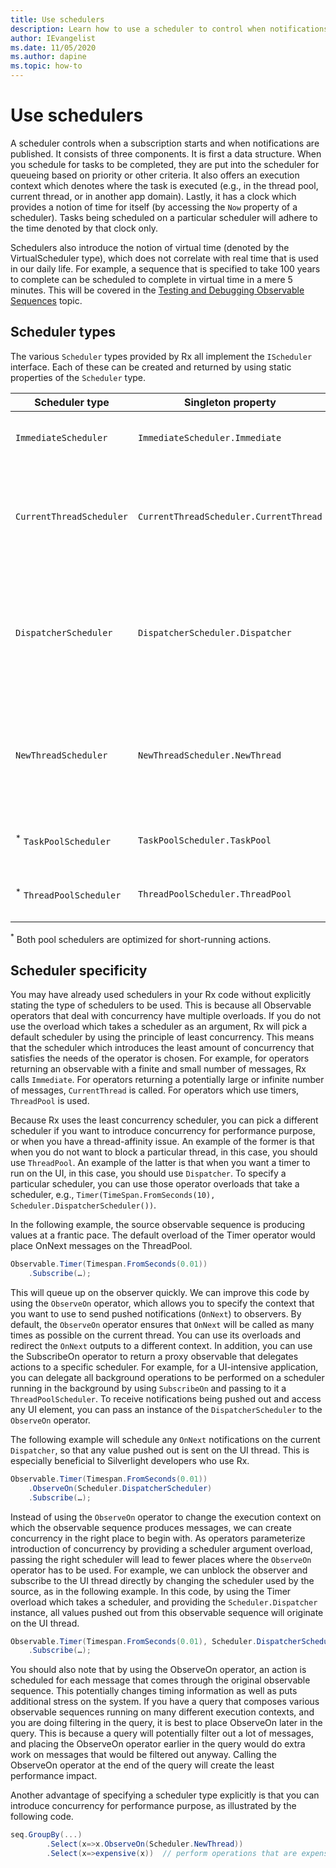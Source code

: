 ```yaml
---
title: Use schedulers
description: Learn how to use a scheduler to control when notifications are published with Reactive Extensions for .NET.
author: IEvangelist
ms.date: 11/05/2020
ms.author: dapine
ms.topic: how-to
---
```


# Use schedulers

A scheduler controls when a subscription starts and when notifications are published. It consists of three components. It is first a data structure. When you schedule for tasks to be completed, they are put into the scheduler for queueing based on priority or other criteria. It also offers an execution context which denotes where the task is executed (e.g., in the thread pool, current thread, or in another app domain). Lastly, it has a clock which provides a notion of time for itself (by accessing the `Now` property of a scheduler). Tasks being scheduled on a particular scheduler will adhere to the time denoted by that clock only.

Schedulers also introduce the notion of virtual time (denoted by the VirtualScheduler type), which does not correlate with real time that is used in our daily life. For example, a sequence that is specified to take 100 years to complete can be scheduled to complete in virtual time in a mere 5 minutes. This will be covered in the [Testing and Debugging Observable Sequences](hh242967\(v=vs.103\).md) topic.

## Scheduler types

The various `Scheduler` types provided by Rx all implement the `IScheduler` interface. Each of these can be created and returned by using static properties of the `Scheduler` type.

| Scheduler type | Singleton property | Description |
|--|--|--|
| `ImmediateScheduler` | `ImmediateScheduler.Immediate` | Start the specified action immediately. |
| `CurrentThreadScheduler` | `CurrentThreadScheduler.CurrentThread` | Schedule actions to be performed on the thread that makes the original call. |
| `DispatcherScheduler` | `DispatcherScheduler.Dispatcher` | Schedule actions on the current `Dispatcher`, which is beneficial to WPF, and UMP developers who use Rx. |
| `NewThreadScheduler` | `NewThreadScheduler.NewThread` | Schedules actions on a new thread, and is optimal for scheduling long running or blocking actions. |
| <sup>*</sup> `TaskPoolScheduler` | `TaskPoolScheduler.TaskPool` | Schedules actions on a specific task factory. |
| <sup>*</sup> `ThreadPoolScheduler` | `ThreadPoolScheduler.ThreadPool` | Schedules actions on the thread pool. |

<sup>*</sup> Both pool schedulers are optimized for short-running actions.

## Scheduler specificity

You may have already used schedulers in your Rx code without explicitly stating the type of schedulers to be used. This is because all Observable operators that deal with concurrency have multiple overloads. If you do not use the overload which takes a scheduler as an argument, Rx will pick a default scheduler by using the principle of least concurrency. This means that the scheduler which introduces the least amount of concurrency that satisfies the needs of the operator is chosen. For example, for operators returning an observable with a finite and small number of messages, Rx calls `Immediate`. For operators returning a potentially large or infinite number of messages, `CurrentThread` is called. For operators which use timers, `ThreadPool` is used.

Because Rx uses the least concurrency scheduler, you can pick a different scheduler if you want to introduce concurrency for performance purpose, or when you have a thread-affinity issue. An example of the former is that when you do not want to block a particular thread, in this case, you should use `ThreadPool`. An example of the latter is that when you want a timer to run on the UI, in this case, you should use `Dispatcher`. To specify a particular scheduler, you can use those operator overloads that take a scheduler, e.g., `Timer(TimeSpan.FromSeconds(10), Scheduler.DispatcherScheduler())`.

In the following example, the source observable sequence is producing values at a frantic pace. The default overload of the Timer operator would place OnNext messages on the ThreadPool.

```csharp
Observable.Timer(Timespan.FromSeconds(0.01))
    .Subscribe(…);
```

This will queue up on the observer quickly. We can improve this code by using the `ObserveOn` operator, which allows you to specify the context that you want to use to send pushed notifications (`OnNext`) to observers. By default, the `ObserveOn` operator ensures that `OnNext` will be called as many times as possible on the current thread. You can use its overloads and redirect the `OnNext` outputs to a different context. In addition, you can use the SubscribeOn operator to return a proxy observable that delegates actions to a specific scheduler. For example, for a UI-intensive application, you can delegate all background operations to be performed on a scheduler running in the background by using `SubscribeOn` and passing to it a `ThreadPoolScheduler`. To receive notifications being pushed out and access any UI element, you can pass an instance of the `DispatcherScheduler` to the `ObserveOn` operator.

The following example will schedule any `OnNext` notifications on the current `Dispatcher`, so that any value pushed out is sent on the UI thread. This is especially beneficial to Silverlight developers who use Rx.

```csharp
Observable.Timer(Timespan.FromSeconds(0.01))
    .ObserveOn(Scheduler.DispatcherScheduler)
    .Subscribe(…);
```

Instead of using the `ObserveOn` operator to change the execution context on which the observable sequence produces messages, we can create concurrency in the right place to begin with. As operators parameterize introduction of concurrency by providing a scheduler argument overload, passing the right scheduler will lead to fewer places where the `ObserveOn` operator has to be used. For example, we can unblock the observer and subscribe to the UI thread directly by changing the scheduler used by the source, as in the following example. In this code, by using the Timer overload which takes a scheduler, and providing the `Scheduler.Dispatcher` instance, all values pushed out from this observable sequence will originate on the UI thread.

```csharp
Observable.Timer(Timespan.FromSeconds(0.01), Scheduler.DispatcherScheduler)
    .Subscribe(…);
```

You should also note that by using the ObserveOn operator, an action is scheduled for each message that comes through the original observable sequence. This potentially changes timing information as well as puts additional stress on the system. If you have a query that composes various observable sequences running on many different execution contexts, and you are doing filtering in the query, it is best to place ObserveOn later in the query. This is because a query will potentially filter out a lot of messages, and placing the ObserveOn operator earlier in the query would do extra work on messages that would be filtered out anyway. Calling the ObserveOn operator at the end of the query will create the least performance impact.

Another advantage of specifying a scheduler type explicitly is that you can introduce concurrency for performance purpose, as illustrated by the following code.

```csharp
seq.GroupBy(...)
        .Select(x=>x.ObserveOn(Scheduler.NewThread))
        .Select(x=>expensive(x))  // perform operations that are expensive on resources
```
